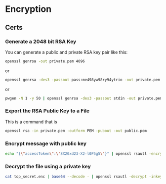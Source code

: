 # Encryption

## Certs

### Generate a 2048 bit RSA Key
You can generate a public and private RSA key pair like this:
```bash
openssl genrsa -out private.pem 4096
```
or 
```bash
openssl genrsa -des3 -passout pass:me498yw98ry94ytrio -out private.pem 4096
```
or 
```bash
pwgen -N 1 -y 50 | openssl genrsa -des3 -passout stdin -out private.pem 4096
```
### Export the RSA Public Key to a File

This is a command that is

```bash
openssl rsa -in private.pem -outform PEM -pubout -out public.pem
```
### Encrypt message with public key

```bash
echo "{\"accessToken\":\"8X20xd23-X2-l0P5g5\"}" | openssl rsautl -encrypt -inkey public.pem -pubin -in - | base64 > top_secret.enc
```

### Decrypt the file using a private key

```bash
cat top_secret.enc | base64 --decode - | openssl rsautl -decrypt -inkey private.pem -in -
```